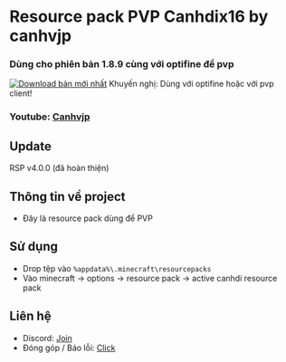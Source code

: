 # Resource pack PVP Canhdix16 by canhvjp

### Dùng cho phiên bản 1.8.9 cùng với optifine để pvp
[![Download bản mới nhất](https://i.imgur.com/nE62G4J.png)](https://github.com/babeoban/Canhdi-PVP-rsp/releases)
Khuyến nghị: Dùng với optifine hoặc với pvp client!
### Youtube: [Canhvjp](https://youtube.com/c/canhvjp)

## Update
RSP v4.0.0 (đã hoàn thiện)

## Thông tin về project
- Đây là resource pack dùng để PVP

## Sử dụng
- Drop tệp vào `%appdata%\.minecraft\resourcepacks`
- Vào minecraft -> options -> resource pack -> active canhdi resource pack

## Liên hệ
- Discord: [Join](https://discord.gg/5FDSRCYcyq)
- Đóng góp / Báo lỗi: [Click](https://github.com/babeoban/Canhdi-PVP-rsp/issues/new)
